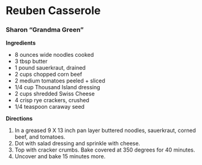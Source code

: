 # Reuben Casserole
### Sharon “Grandma Green”

**Ingredients**
* 8 ounces wide noodles cooked
* 3 tbsp butter
* 1 pound sauerkraut, drained
* 2 cups chopped corn beef
* 2 medium tomatoes peeled + sliced
* 1/4 cup Thousand Island dressing
* 2 cups shredded Swiss Cheese
* 4 crisp rye crackers, crushed
* 1/4 teaspoon caraway seed

**Directions**
1. In a greased 9 X 13 inch pan layer buttered noodles, sauerkraut, corned beef, and tomatoes.
1. Dot with salad dressing and sprinkle with cheese.
1. Top with cracker crumbs. Bake covered at 350 degrees for 40 minutes.
1. Uncover and bake 15 minutes more.
